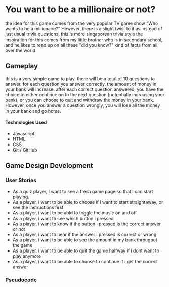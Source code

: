 
<h1>You want to be a millionaire or not?</h1>
the idea for this game comes from the very popular TV game show "Who wants to be a millionaire?"
However, there is a slight twist to it as instead of just usual trivia questions, this is more singaporean trivia style
the inspiration for this comes from my little brother who is in secondary school, and he likes to read up on all these "did you know?" kind of facts from all over the world

<h2>Gameplay</h2>
this is a very simple game to play. there will be a total of 10 questions to answer. for each question you answer correctly, the amount of money in your bank will increase. after each correct question answered, you have the choice to either continue on to the next question (potentially increasing your bank), or you can choose to quit and withdraw the money in your bank. However, once you answer a question wrongly, you will lose all the money in your bank and go home.

<h4>Technologies Used</h4>
<ul>
  <li>Javascript</li>
  <li>HTML</li>
  <li>CSS</li>
  <li>Git / GitHub</li>
</ul>

<h2>Game Design Development</h2>

<h3>User Stories</h3>
<p>
  <ul>
    <li>As a quiz player, I want to see a fresh game page so that I can start playing.</li>
    <li>As a player, i want to be able to choose if i want to start straightaway, or see the instructions first</li>
    <li>As a player, i want to be abld to toggle the music on and off </li>
    <li>As a player, i want to see which button i pressed</li> 
    <li> As a player, i want to know if the button i pressed is the correct answer or not</li>
    <li>As a player, i want to hear if the answer i pressed is correct or wrong</li>
    <li>As a player, i want  to be able to see the amount in my bank througout the game</li> 
    <li>As a player, i want to be able to quit the game halfway if i dont want to play anymore</li> 
    <li>As a player, i want to be able to choose to continue if i get the correct answer</li>
    

  </ul>
</p>

<h3>Pseudocode</h3>
